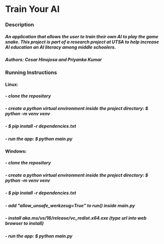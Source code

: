 # Train Your AI

### Description

##### An application that allows the user to train their own AI to play the game snake. This project is part of a research project at UTSA to help increase AI education an AI literacy among middle schoolers. 

##### Authors: Cesar Hinojosa and Priyanka Kumar

### Running Instructions

#### Linux: 
##### - clone the repository
##### - create a python virtual environment inside the project directory: $ python -m venv venv
##### - $ pip install -r dependencies.txt
##### - run the app: $ python main.py      
#### Windows:
##### - clone the repository
##### - create a python virtual environment inside the project directory: $ python -m venv venv
##### - $ pip install -r dependencies.txt
##### - add "allow_unsafe_werkzeug=True" to run() inside main.py
##### - install aka.ms/vs/16/release/vc_redist.x64.exe (type url into web browser to install)
##### - run the app: $ python main.py
